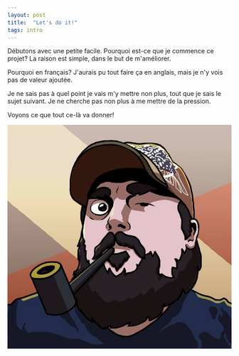 ```yaml
---
layout: post
title:  "Let's do it!"
tags: intro
---
```


Débutons avec une petite facile. 
Pourquoi est-ce que je commence ce projet? 
La raison est simple, dans le but de m'améliorer. 

Pourquoi en français?
J'aurais pu tout faire ça en anglais, mais je n'y vois pas de valeur ajoutée.

Je ne sais pas à quel point je vais m'y mettre non plus, tout que je sais le sujet suivant.
Je ne cherche pas non plus à me mettre de la pression.

Voyons ce que tout ce-là va donner!

![sk2001](/assets/elderseb.jpg)